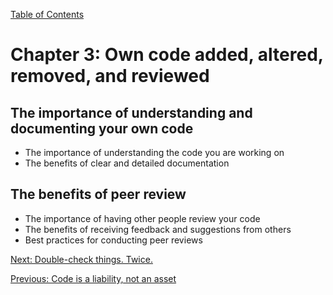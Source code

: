 [Table of Contents](README.md#table-of-Contents)

# Chapter 3: Own code added, altered, removed, and reviewed
## The importance of understanding and documenting your own code
- The importance of understanding the code you are working on
- The benefits of clear and detailed documentation

## The benefits of peer review
- The importance of having other people review your code
- The benefits of receiving feedback and suggestions from others
- Best practices for conducting peer reviews

[Next: Double-check things. Twice.](Double-check-things.md)

[Previous: Code is a liability, not an asset](Code-is-a-liability.md)
